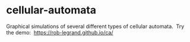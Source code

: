 # cellular-automata
Graphical simulations of several different types of cellular automata.&nbsp;
Try the demo:&nbsp; <https://rob-legrand.github.io/ca/>

